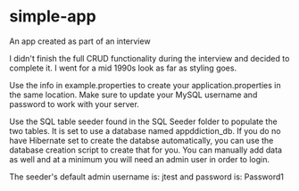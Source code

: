 # simple-app
An app created as part of an interview

I didn't finish the full CRUD functionality during the interview and decided to complete it. I went for a mid 1990s look as far as styling goes.

Use the info in example.properties to create your application.properties in the same location. Make sure to update your MySQL username and password to 
work with your server.

Use the SQL table seeder found in the SQL Seeder folder to populate the two tables. It is set to use a database named appddiction_db. If you do no have Hibernate set to create the databse automatically, you can use the database creation script to create that for you. You can manually add data as well and at a minimum you will need an admin user in order to login.

The seeder's default admin username is: jtest and password is: Password1
